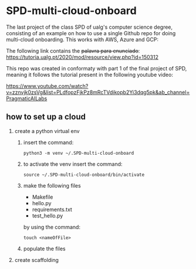# SPD-multi-cloud-onboard
The last project of the class SPD of ualg's computer science degree, consisting of an example on how to use a single Github repo for doing multi-cloud onboarding. This works with AWS, Azure and GCP:

The following link contains the ~~palavra para enunciado~~:
https://tutoria.ualg.pt/2020/mod/resource/view.php?id=150312

This repo was created in conformaty with part 1 of the final project of SPD, meaning it follows the tutorial present in the following youtube video:

https://www.youtube.com/watch?v=zznvjk0zsVg&list=PLdfopzFjkPz8mRcTVdikopb2Yi3dqg5pk&ab_channel=PragmaticAILabs

## how to set up a cloud ##
1. create a python virtual env
    1. insert the command:
        ```
        python3 -m venv ~/.SPD-multi-cloud-onboard
        ```
    2. to activate the venv insert the command:
        ```
        source ~/.SPD-multi-cloud-onboard/bin/activate
        ```
    3. make the following files 
        * Makefile
        * hello.py
        * requirements.txt
        * test_hello.py
    
        by using the command:
        ```
        touch <nameOfFile>
        ```
    4. populate the files
1. create scaffolding